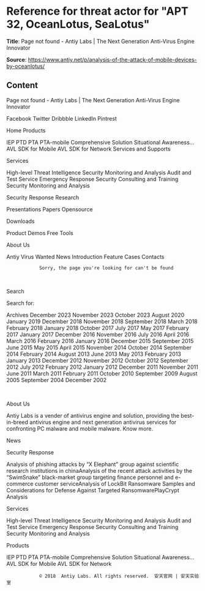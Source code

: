 # Reference for threat actor for "APT 32, OceanLotus, SeaLotus"

**Title**:   Page not found - Antiy Labs |  The Next Generation Anti-Virus Engine Innovator 

**Source**: https://www.antiy.net/p/analysis-of-the-attack-of-mobile-devices-by-oceanlotus/

## Content






  Page not found - Antiy Labs |  The Next Generation Anti-Virus Engine Innovator 





































Facebook
Twitter
Dribbble
LinkedIn
Pintrest









Home
Products

IEP
PTD
PTA
PTA-mobile
Comprehensive Solution
Situational Awareness...
AVL SDK for Mobile
AVL SDK for Network
Services and Supports


Services

High-level Threat Intelligence
Security Monitoring and Analysis
Audit and Test Service
Emergency Response
Security Consulting and Training
Security Monitoring and Analysis


Security Response
Research

Presentations
Papers
Opensource


Downloads

Product Demos
Free Tools


About Us

Antiy Virus Wanted
News
Introduction
Feature Cases
Contacts














				Sorry, the page you're looking for can't be found
			
 



Search

Search for:



Archives 
December 2023
November 2023
October 2023
August 2020
January 2019
December 2018
November 2018
September 2018
March 2018
February 2018
January 2018
October 2017
July 2017
May 2017
February 2017
January 2017
December 2016
November 2016
July 2016
April 2016
March 2016
February 2016
January 2016
December 2015
September 2015
June 2015
May 2015
April 2015
November 2014
October 2014
September 2014
February 2014
August 2013
June 2013
May 2013
February 2013
January 2013
December 2012
November 2012
October 2012
September 2012
July 2012
February 2012
January 2012
December 2011
November 2011
June 2011
March 2011
February 2011
October 2010
September 2009
August 2005
September 2004
December 2002

  
 











About Us

Antiy Labs is a vender of antivirus engine and solution, providing the best-in-breed antivirus engine and next generation antivirus services for confronting PC malware and mobile malware.
Know more.

News




Security Response

Analysis of phishing attacks by “X Elephant” group against scientific research institutions in chinaAnalysis of the recent attack activities by the “SwimSnake” black-market group targeting finance personnel and e-commerce customer serviceAnalysis of LockBit Ransomware Samples and Considerations for Defense Against Targeted RansomwarePlayCrypt Analysis



Services

High-level Threat Intelligence
Security Monitoring and Analysis
Audit and Test Service
Emergency Response
Security Consulting and Training
Security Monitoring and Analysis




Products 

IEP
PTD
PTA
PTA-mobile
Comprehensive Solution
Situational Awareness...
AVL SDK for Mobile
AVL SDK for Network







				© 2018  Antiy Labs. All rights reserved.  安天官网 | 安天实验室














